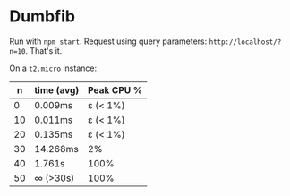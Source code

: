 # Dumbfib

Run with `npm start`.
Request using query parameters: `http://localhost/?n=10`.
That's it.

On a `t2.micro` instance:

| n   | time (avg) | Peak CPU % |
| --- | ---------- | ---------- |
| 0   | 0.009ms    | ε (< 1%)   |
| 10  | 0.011ms    | ε (< 1%)   |
| 20  | 0.135ms    | ε (< 1%)   |
| 30  | 14.268ms   | 2%         |
| 40  | 1.761s     | 100%       |
| 50  | ∞ (>30s)   | 100%       |
